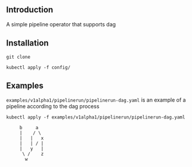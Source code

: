 ## Introduction

A simple pipeline operator that supports dag

## Installation

```shell
git clone

kubectl apply -f config/
```

## Examples
`examples/v1alpha1/pipelinerun/pipelinerun-dag.yaml` is an example of a pipeline according to the dag process
```shell
kubectl apply -f examples/v1alpha1/pipelinerun/pipelinerun-dag.yaml
```

```shell
	 b     a
	 |    / \
	 |   |   x
	 |   | / |
	 |   y   |
	  \ /    z
	   w
```
